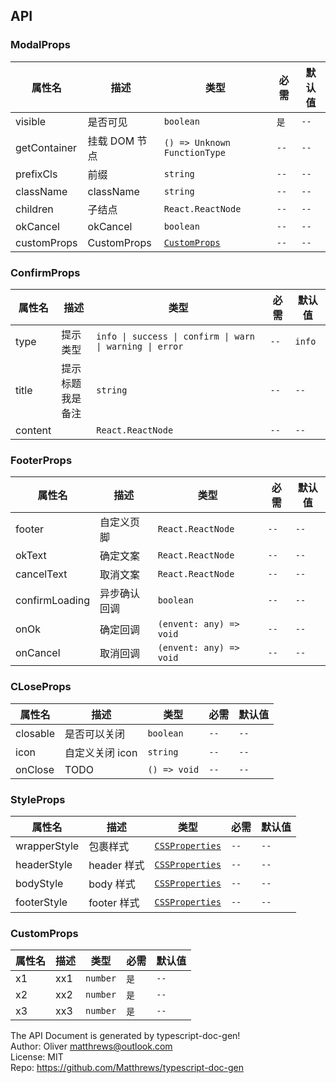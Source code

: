 ## API

### ModalProps

| 属性名       | 描述          | 类型                                       | 必需            | 默认值          |
| ------------ | ------------- | ------------------------------------------ | --------------- | --------------- |
| visible      | 是否可见      | <code>boolean</code>                       | <code>是</code> | <code>--</code> |
| getContainer | 挂载 DOM 节点 | <code>() => Unknown FunctionType</code>    | <code>--</code> | <code>--</code> |
| prefixCls    | 前缀          | <code>string</code>                        | <code>--</code> | <code>--</code> |
| className    | className     | <code>string</code>                        | <code>--</code> | <code>--</code> |
| children     | 子结点        | <code>React.ReactNode</code>               | <code>--</code> | <code>--</code> |
| okCancel     | okCancel      | <code>boolean</code>                       | <code>--</code> | <code>--</code> |
| customProps  | CustomProps   | <code>[CustomProps](###CustomProps)</code> | <code>--</code> | <code>--</code> |

### ConfirmProps

| 属性名  | 描述                     | 类型                                                                | 必需            | 默认值            |
| ------- | ------------------------ | ------------------------------------------------------------------- | --------------- | ----------------- |
| type    | 提示类型                 | <code>info \| success \| confirm \| warn \| warning \| error</code> | <code>--</code> | <code>info</code> |
| title   | 提示标题 <br /> 我是备注 | <code>string</code>                                                 | <code>--</code> | <code>--</code>   |
| content |                          | <code>React.ReactNode</code>                                        | <code>--</code> | <code>--</code>   |

### FooterProps

| 属性名         | 描述         | 类型                               | 必需            | 默认值          |
| -------------- | ------------ | ---------------------------------- | --------------- | --------------- |
| footer         | 自定义页脚   | <code>React.ReactNode</code>       | <code>--</code> | <code>--</code> |
| okText         | 确定文案     | <code>React.ReactNode</code>       | <code>--</code> | <code>--</code> |
| cancelText     | 取消文案     | <code>React.ReactNode</code>       | <code>--</code> | <code>--</code> |
| confirmLoading | 异步确认回调 | <code>boolean</code>               | <code>--</code> | <code>--</code> |
| onOk           | 确定回调     | <code>(envent: any) => void</code> | <code>--</code> | <code>--</code> |
| onCancel       | 取消回调     | <code>(envent: any) => void</code> | <code>--</code> | <code>--</code> |

### CLoseProps

| 属性名   | 描述            | 类型                    | 必需            | 默认值          |
| -------- | --------------- | ----------------------- | --------------- | --------------- |
| closable | 是否可以关闭    | <code>boolean</code>    | <code>--</code> | <code>--</code> |
| icon     | 自定义关闭 icon | <code>string</code>     | <code>--</code> | <code>--</code> |
| onClose  | TODO            | <code>() => void</code> | <code>--</code> | <code>--</code> |

### StyleProps

| 属性名       | 描述        | 类型                                           | 必需            | 默认值          |
| ------------ | ----------- | ---------------------------------------------- | --------------- | --------------- |
| wrapperStyle | 包裹样式    | <code>[CSSProperties](###CSSProperties)</code> | <code>--</code> | <code>--</code> |
| headerStyle  | header 样式 | <code>[CSSProperties](###CSSProperties)</code> | <code>--</code> | <code>--</code> |
| bodyStyle    | body 样式   | <code>[CSSProperties](###CSSProperties)</code> | <code>--</code> | <code>--</code> |
| footerStyle  | footer 样式 | <code>[CSSProperties](###CSSProperties)</code> | <code>--</code> | <code>--</code> |

### CustomProps

| 属性名 | 描述 | 类型                | 必需            | 默认值          |
| ------ | ---- | ------------------- | --------------- | --------------- |
| x1     | xx1  | <code>number</code> | <code>是</code> | <code>--</code> |
| x2     | xx2  | <code>number</code> | <code>是</code> | <code>--</code> |
| x3     | xx3  | <code>number</code> | <code>是</code> | <code>--</code> |

The API Document is generated by typescript-doc-gen!<br />Author: Oliver <matthrews@outlook.com><br />License: MIT<br />Repo: https://github.com/Matthrews/typescript-doc-gen
